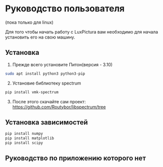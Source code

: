 # Руководство пользователя
(пока только для linux)

Для того чтобы начать работу с LuxPictura вам необходимо для начала установить его на свою машину.

## Установка 

1. Прежде всего установите Питон(версия - 3.10)

```bash
sudo apt install python3 python3-pip
```

2. Установие библиотеку spectrum

```bash
pip install vmk-spectrum
```

3. После этого скачайте сам проект: https://github.com/Routybor/libspectrum/tree

## Установка зависимостей

```bash
pip install numpy
pip install matplotlib
pip install scipy
```

## Руководство по приложению которого нет

